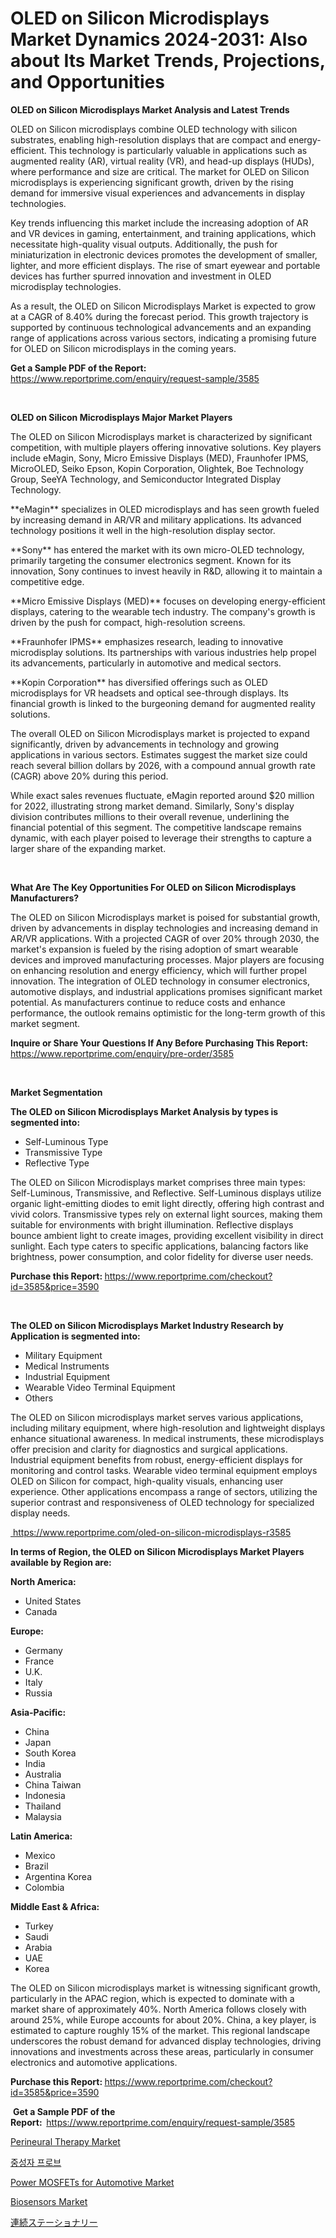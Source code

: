 <p><h1>OLED on Silicon Microdisplays Market Dynamics 2024-2031: Also about Its Market Trends, Projections, and Opportunities</h1></p><p><strong>OLED on Silicon Microdisplays Market Analysis and Latest Trends</strong></p>
<p><p>OLED on Silicon microdisplays combine OLED technology with silicon substrates, enabling high-resolution displays that are compact and energy-efficient. This technology is particularly valuable in applications such as augmented reality (AR), virtual reality (VR), and head-up displays (HUDs), where performance and size are critical. The market for OLED on Silicon microdisplays is experiencing significant growth, driven by the rising demand for immersive visual experiences and advancements in display technologies.</p><p>Key trends influencing this market include the increasing adoption of AR and VR devices in gaming, entertainment, and training applications, which necessitate high-quality visual outputs. Additionally, the push for miniaturization in electronic devices promotes the development of smaller, lighter, and more efficient displays. The rise of smart eyewear and portable devices has further spurred innovation and investment in OLED microdisplay technologies. </p><p>As a result, the OLED on Silicon Microdisplays Market is expected to grow at a CAGR of 8.40% during the forecast period. This growth trajectory is supported by continuous technological advancements and an expanding range of applications across various sectors, indicating a promising future for OLED on Silicon microdisplays in the coming years.</p></p>
<p><strong>Get a Sample PDF of the Report:&nbsp;</strong> <a href="https://www.reportprime.com/enquiry/request-sample/3585">https://www.reportprime.com/enquiry/request-sample/3585</a></p>
<p>&nbsp;</p>
<p><strong>OLED on Silicon Microdisplays Major Market Players</strong></p>
<p><p>The OLED on Silicon Microdisplays market is characterized by significant competition, with multiple players offering innovative solutions. Key players include eMagin, Sony, Micro Emissive Displays (MED), Fraunhofer IPMS, MicroOLED, Seiko Epson, Kopin Corporation, Olightek, Boe Technology Group, SeeYA Technology, and Semiconductor Integrated Display Technology.</p><p>**eMagin** specializes in OLED microdisplays and has seen growth fueled by increasing demand in AR/VR and military applications. Its advanced technology positions it well in the high-resolution display sector.</p><p>**Sony** has entered the market with its own micro-OLED technology, primarily targeting the consumer electronics segment. Known for its innovation, Sony continues to invest heavily in R&D, allowing it to maintain a competitive edge.</p><p>**Micro Emissive Displays (MED)** focuses on developing energy-efficient displays, catering to the wearable tech industry. The company's growth is driven by the push for compact, high-resolution screens.</p><p>**Fraunhofer IPMS** emphasizes research, leading to innovative microdisplay solutions. Its partnerships with various industries help propel its advancements, particularly in automotive and medical sectors.</p><p>**Kopin Corporation** has diversified offerings such as OLED microdisplays for VR headsets and optical see-through displays. Its financial growth is linked to the burgeoning demand for augmented reality solutions.</p><p>The overall OLED on Silicon Microdisplays market is projected to expand significantly, driven by advancements in technology and growing applications in various sectors. Estimates suggest the market size could reach several billion dollars by 2026, with a compound annual growth rate (CAGR) above 20% during this period.</p><p>While exact sales revenues fluctuate, eMagin reported around $20 million for 2022, illustrating strong market demand. Similarly, Sony's display division contributes millions to their overall revenue, underlining the financial potential of this segment. The competitive landscape remains dynamic, with each player poised to leverage their strengths to capture a larger share of the expanding market.</p></p>
<p>&nbsp;</p>
<p><strong>What Are The Key Opportunities For OLED on Silicon Microdisplays Manufacturers?</strong></p>
<p><p>The OLED on Silicon Microdisplays market is poised for substantial growth, driven by advancements in display technologies and increasing demand in AR/VR applications. With a projected CAGR of over 20% through 2030, the market's expansion is fueled by the rising adoption of smart wearable devices and improved manufacturing processes. Major players are focusing on enhancing resolution and energy efficiency, which will further propel innovation. The integration of OLED technology in consumer electronics, automotive displays, and industrial applications promises significant market potential. As manufacturers continue to reduce costs and enhance performance, the outlook remains optimistic for the long-term growth of this market segment.</p></p>
<p><strong>Inquire or Share Your Questions If Any Before Purchasing This Report:</strong> <a href="https://www.reportprime.com/enquiry/pre-order/3585">https://www.reportprime.com/enquiry/pre-order/3585</a></p>
<p>&nbsp;</p>
<p><strong>Market Segmentation</strong></p>
<p><strong>The OLED on Silicon Microdisplays Market Analysis by types is segmented into:</strong></p>
<p><ul><li>Self-Luminous Type</li><li>Transmissive Type</li><li>Reflective Type</li></ul></p>
<p><p>The OLED on Silicon Microdisplays market comprises three main types: Self-Luminous, Transmissive, and Reflective. Self-Luminous displays utilize organic light-emitting diodes to emit light directly, offering high contrast and vivid colors. Transmissive types rely on external light sources, making them suitable for environments with bright illumination. Reflective displays bounce ambient light to create images, providing excellent visibility in direct sunlight. Each type caters to specific applications, balancing factors like brightness, power consumption, and color fidelity for diverse user needs.</p></p>
<p><strong>Purchase this Report:&nbsp;</strong><a href="https://www.reportprime.com/checkout?id=3585&price=3590">https://www.reportprime.com/checkout?id=3585&price=3590</a></p>
<p>&nbsp;</p>
<p><strong>The OLED on Silicon Microdisplays Market Industry Research by Application is segmented into:</strong></p>
<p><ul><li>Military Equipment</li><li>Medical Instruments</li><li>Industrial Equipment</li><li>Wearable Video Terminal Equipment</li><li>Others</li></ul></p>
<p><p>The OLED on Silicon microdisplays market serves various applications, including military equipment, where high-resolution and lightweight displays enhance situational awareness. In medical instruments, these microdisplays offer precision and clarity for diagnostics and surgical applications. Industrial equipment benefits from robust, energy-efficient displays for monitoring and control tasks. Wearable video terminal equipment employs OLED on Silicon for compact, high-quality visuals, enhancing user experience. Other applications encompass a range of sectors, utilizing the superior contrast and responsiveness of OLED technology for specialized display needs.</p></p>
<p><a href="https://www.reportprime.com/oled-on-silicon-microdisplays-r3585">&nbsp;https://www.reportprime.com/oled-on-silicon-microdisplays-r3585</a></p>
<p><strong>In terms of Region, the OLED on Silicon Microdisplays Market Players available by Region are:</strong></p>
<p>
    <p> <strong> North America: </strong>
        <ul>
            <li>United States</li>
            <li>Canada</li>
        </ul>
        </p> 
    <p> <strong> Europe: </strong>
        <ul>
            <li>Germany</li>
            <li>France</li>
            <li>U.K.</li>
            <li>Italy</li>
            <li>Russia</li>
        </ul>
        </p> 
    <p> <strong> Asia-Pacific: </strong>
        <ul>
            <li>China</li>
            <li>Japan</li>
            <li>South Korea</li>
            <li>India</li>
            <li>Australia</li>
            <li>China Taiwan</li>
            <li>Indonesia</li>
            <li>Thailand</li>
            <li>Malaysia</li>
        </ul>
        </p> 
    <p> <strong> Latin America: </strong>
        <ul>
            <li>Mexico</li>
            <li>Brazil</li>
            <li>Argentina Korea</li>
            <li>Colombia</li>
        </ul>
        </p> 
    <p> <strong> Middle East & Africa: </strong>
        <ul>
            <li>Turkey</li>
            <li>Saudi</li>
            <li>Arabia</li>
            <li>UAE</li>
            <li>Korea</li>
        </ul>
    </p>
    </p>
<p><p>The OLED on Silicon microdisplays market is witnessing significant growth, particularly in the APAC region, which is expected to dominate with a market share of approximately 40%. North America follows closely with around 25%, while Europe accounts for about 20%. China, a key player, is estimated to capture roughly 15% of the market. This regional landscape underscores the robust demand for advanced display technologies, driving innovations and investments across these areas, particularly in consumer electronics and automotive applications.</p></p>
<p><strong>Purchase this Report: </strong><a href="https://www.reportprime.com/checkout?id=3585&price=3590">https://www.reportprime.com/checkout?id=3585&price=3590</a></p>
<p>&nbsp;<strong>Get a Sample PDF of the Report:&nbsp;&nbsp;</strong><a href="https://www.reportprime.com/enquiry/request-sample/3585">https://www.reportprime.com/enquiry/request-sample/3585</a></p>
<p><strong></strong></p>
<p><p><a href="https://www.linkedin.com/pulse/perineural-therapy-market-size-share-analysis-growth-wenme?trackingId=I%2Bv3kRYPSde0C1BhupHedA%3D%3D">Perineural Therapy Market</a></p><p><a href="https://medium.com/@darrelchjxmz/%EC%A4%91%EC%84%B1%EC%9E%90-%ED%94%84%EB%A1%9C%EB%B8%8C-%EC%8B%9C%EC%9E%A5-2024%EB%85%84%EB%B6%80%ED%84%B0-2031%EB%85%84%EA%B9%8C%EC%A7%80%EC%9D%98-%EA%B8%80%EB%A1%9C%EB%B2%8C-%EC%8B%9C%EC%9E%A5-%ED%86%B5%EC%B0%B0%EB%A0%A5-%EB%B0%8F-%ED%8C%90%EB%A7%A4-%ED%8A%B8%EB%A0%8C%EB%93%9C-46279eca1eba">중성자 프로브</a></p><p><a href="https://issuu.com/reportprime-2/docs/power-mosfets-for-automotive-market_b9d3a9a1976427">Power MOSFETs for Automotive Market</a></p><p><a href="https://medium.com/@williambatz1907/biosensors-market-research-report-exploring-market-size-and-revenue-analysis-for-biosensors-market-8a1284f90d72">Biosensors Market</a></p><p><a href="https://medium.com/@randallrunte2023/%E7%B6%99%E7%B6%9A%E7%9A%84%E6%96%87%E6%88%BF%E5%85%B7%E5%B8%82%E5%A0%B4-%E3%82%B0%E3%83%AD%E3%83%BC%E3%83%90%E3%83%AB%E3%81%8A%E3%82%88%E3%81%B3%E5%9C%B0%E5%9F%9F%E5%88%86%E6%9E%90-%E3%82%A8%E3%83%B3%E3%83%89%E3%83%A6%E3%83%BC%E3%82%B6%E3%83%BC-%E8%A3%BD%E5%93%81-%E5%9C%B0%E5%9F%9F%E3%81%AB%E7%84%A6%E7%82%B9%E3%82%92%E5%BD%93%E3%81%A6%E3%81%9F%E5%88%86%E6%9E%90%E3%81%A8%E4%BA%88%E6%B8%AC-2024%E5%B9%B4-2031%E5%B9%B4-a30d8d113bce">連続ステーショナリー</a></p></p>